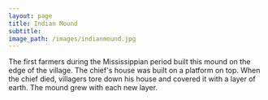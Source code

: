 ```yaml
---
layout: page
title: Indian Mound
subtitle:
image_path: /images/indianmound.jpg
---
```

The first farmers during the Mississippian period built this mound on the edge of the village. The chief's house was built on a platform on top. When the chief died, villagers tore down his house and covered it with a layer of earth. The mound grew with each new layer.
